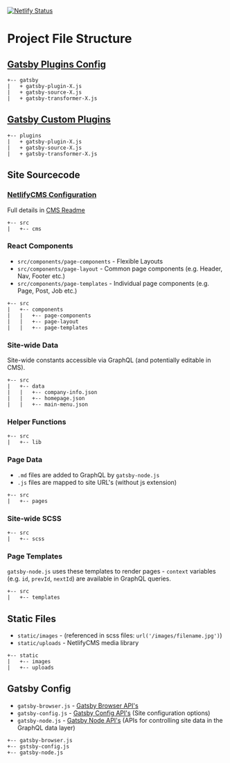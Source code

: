[![Netlify Status](https://api.netlify.com/api/v1/badges/e724db27-83ca-4ed8-9ba1-dda675ffa17f/deploy-status)](https://app.netlify.com/sites/headforwards-website2/deploys)

# Project File Structure

## [Gatsby Plugins Config](https://www.gatsbyjs.org/docs/plugins/)

```
+-- gatsby
|   + gatsby-plugin-X.js
|   + gatsby-source-X.js
|   + gatsby-transformer-X.js
```

## [Gatsby Custom Plugins](https://www.gatsbyjs.org/docs/creating-plugins/)

```
+-- plugins
|   + gatsby-plugin-X.js
|   + gatsby-source-X.js
|   + gatsby-transformer-X.js
```

## Site Sourcecode

### [NetlifyCMS Configuration](https://www.netlifycms.org/docs/)

Full details in [CMS Readme](./src/cms/README.md)

```
+-- src
|   +-- cms
```

### React Components

- `src/components/page-components` - Flexible Layouts
- `src/components/page-layout` - Common page components (e.g. Header, Nav, Footer etc.)
- `src/components/page-templates` - Individual page components (e.g. Page, Post, Job etc.)

```
+-- src
|   +-- components
|   |   +-- page-components
|   |   +-- page-layout
|   |   +-- page-templates
```

### Site-wide Data

Site-wide constants accessible via GraphQL (and potentially editable in CMS).

```
+-- src
|   +-- data
|   |   +-- company-info.json
|   |   +-- homepage.json
|   |   +-- main-menu.json
```

### Helper Functions

```
+-- src
|   +-- lib
```

### Page Data

- `.md` files are added to GraphQL by `gatsby-node.js`
- `.js` files are mapped to site URL's (without js extension)

```
+-- src
|   +-- pages
```

### Site-wide SCSS

```
+-- src
|   +-- scss
```

### Page Templates

`gatsby-node.js` uses these templates to render pages - `context` variables (e.g. `id`, `prevId`, `nextId`) are available in GraphQL queries.

```
+-- src
|   +-- templates
```

## Static Files

- `static/images` - (referenced in scss files: `url('/images/filename.jpg')`)
- `static/uploads` - NetlifyCMS media library

```
+-- static
|   +-- images
|   +-- uploads
```

## Gatsby Config

- `gatsby-browser.js` - [Gatsby Browser API's](https://www.gatsbyjs.org/docs/browser-apis/)
- `gatsby-config.js` - [Gatsby Config API's](https://www.gatsbyjs.org/docs/gatsby-config/) (Site configuration options)
- `gatsby-node.js` - [Gatsby Node API's](https://www.gatsbyjs.org/docs/node-apis/) (APIs for controlling site data in the GraphQL data layer)

```
+-- gatsby-browser.js
+-- gstsby-config.js
+-- gatsby-node.js
```
